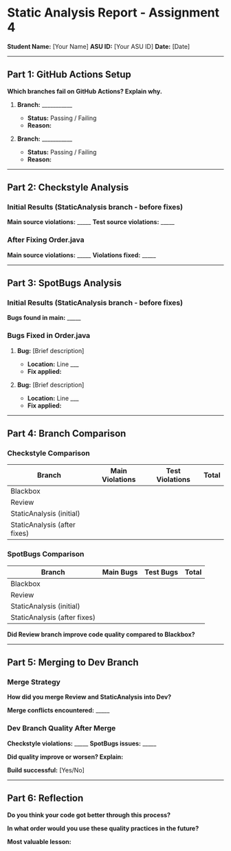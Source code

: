 # Static Analysis Report - Assignment 4

**Student Name:** [Your Name]
**ASU ID:** [Your ASU ID]
**Date:** [Date]

---

## Part 1: GitHub Actions Setup

**Which branches fail on GitHub Actions? Explain why.**

1. **Branch:** ___________
   - **Status:** Passing / Failing
   - **Reason:**

2. **Branch:** ___________
   - **Status:** Passing / Failing
   - **Reason:**

---

## Part 2: Checkstyle Analysis

### Initial Results (StaticAnalysis branch - before fixes)

**Main source violations:** _____
**Test source violations:** _____

### After Fixing Order.java

**Main source violations:** _____
**Violations fixed:** _____

---

## Part 3: SpotBugs Analysis

### Initial Results (StaticAnalysis branch - before fixes)

**Bugs found in main:** _____

### Bugs Fixed in Order.java

1. **Bug:** [Brief description]
   - **Location:** Line ___
   - **Fix applied:**

2. **Bug:** [Brief description]
   - **Location:** Line ___
   - **Fix applied:**

---

## Part 4: Branch Comparison

### Checkstyle Comparison

| Branch | Main Violations | Test Violations | Total |
|--------|----------------|-----------------|-------|
| Blackbox | | | |
| Review | | | |
| StaticAnalysis (initial) | | | |
| StaticAnalysis (after fixes) | | | |

### SpotBugs Comparison

| Branch | Main Bugs | Test Bugs | Total |
|--------|-----------|-----------|-------|
| Blackbox | | | |
| Review | | | |
| StaticAnalysis (initial) | | | |
| StaticAnalysis (after fixes) | | | |

**Did Review branch improve code quality compared to Blackbox?**


---

## Part 5: Merging to Dev Branch

### Merge Strategy

**How did you merge Review and StaticAnalysis into Dev?**


**Merge conflicts encountered:** _____

### Dev Branch Quality After Merge

**Checkstyle violations:** _____
**SpotBugs issues:** _____

**Did quality improve or worsen? Explain:**


**Build successful:** [Yes/No]

---

## Part 6: Reflection

**Do you think your code got better through this process?**


**In what order would you use these quality practices in the future?**


**Most valuable lesson:**


